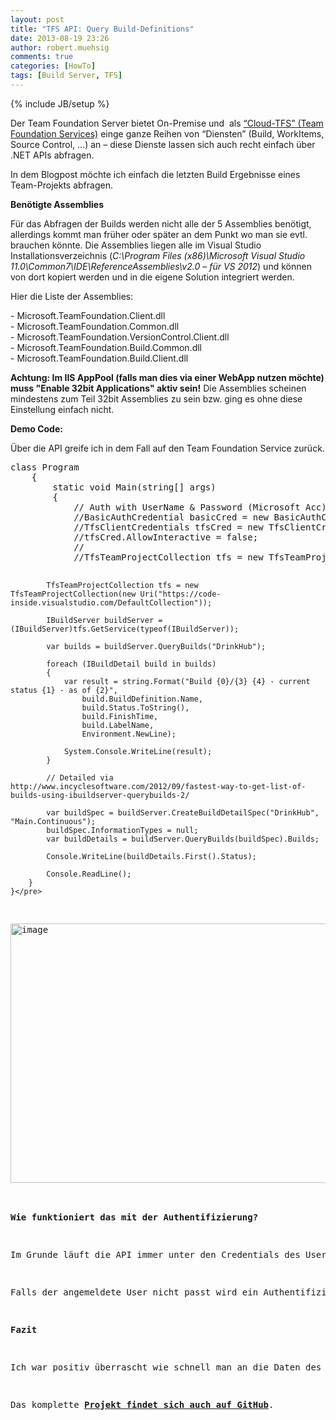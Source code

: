 ```yaml
---
layout: post
title: "TFS API: Query Build-Definitions"
date: 2013-08-19 23:26
author: robert.muehsig
comments: true
categories: [HowTo]
tags: [Build Server, TFS]
---
```

{% include JB/setup %}
<p>Der Team Foundation Server bietet On-Premise und&nbsp; als <a href="http://code-inside.de/blog/2012/11/05/team-foundation-service-ein-erster-blick-auf-den-tfs-in-der-cloud/">“Cloud-TFS” (Team Foundation Services)</a> einge ganze Reihen von “Diensten” (Build, WorkItems, Source Control, …) an – diese Dienste lassen sich auch recht einfach über .NET APIs abfragen.</p> <p>In dem Blogpost möchte ich einfach die letzten Build Ergebnisse eines Team-Projekts abfragen.</p> <p><strong>Benötigte Assemblies</strong></p> <p>Für das Abfragen der Builds werden nicht alle der 5 Assemblies benötigt, allerdings kommt man früher oder später an dem Punkt wo man sie evtl. brauchen könnte. Die Assemblies liegen alle im Visual Studio Installationsverzeichnis (<em>C:\Program Files (x86)\Microsoft Visual Studio 11.0\Common7\IDE\ReferenceAssemblies\v2.0 – für VS 2012</em>) und können von dort kopiert werden und in die eigene Solution integriert werden.</p> <p>Hier die Liste der Assemblies:</p> <p>- Microsoft.TeamFoundation.Client.dll<br>- Microsoft.TeamFoundation.Common.dll<br>- Microsoft.TeamFoundation.VersionControl.Client.dll<br>- Microsoft.TeamFoundation.Build.Common.dll<br>- Microsoft.TeamFoundation.Build.Client.dll</p> <p><strong>Achtung: Im IIS AppPool (falls man dies via einer WebApp nutzen möchte) muss "Enable 32bit Applications" aktiv sein!</strong> Die Assemblies scheinen mindestens zum Teil 32bit Assemblies zu sein bzw. ging es ohne diese Einstellung einfach nicht.</p> <p><strong>Demo Code:</strong></p> <p>Über die API greife ich in dem Fall auf den Team Foundation Service zurück. </p><pre class="brush: csharp; auto-links: true; collapse: false; first-line: 1; gutter: true; html-script: false; light: false; ruler: false; smart-tabs: true; tab-size: 4; toolbar: true;">class Program
    {
        static void Main(string[] args)
        {
            // Auth with UserName &amp; Password (Microsoft Acc):
            //BasicAuthCredential basicCred = new BasicAuthCredential(new NetworkCredential("xxx@hotmail.com", "pw"));
            //TfsClientCredentials tfsCred = new TfsClientCredentials(basicCred);
            //tfsCred.AllowInteractive = false;
            //
            //TfsTeamProjectCollection tfs = new TfsTeamProjectCollection(new Uri("https://code-inside.visualstudio.com/DefaultCollection"), tfsCred);

            TfsTeamProjectCollection tfs = new TfsTeamProjectCollection(new Uri("https://code-inside.visualstudio.com/DefaultCollection"));

            IBuildServer buildServer = (IBuildServer)tfs.GetService(typeof(IBuildServer));

            var builds = buildServer.QueryBuilds("DrinkHub");

            foreach (IBuildDetail build in builds)
            {
                var result = string.Format("Build {0}/{3} {4} - current status {1} - as of {2}",
                    build.BuildDefinition.Name,
                    build.Status.ToString(),
                    build.FinishTime,
                    build.LabelName,
                    Environment.NewLine);

                System.Console.WriteLine(result);
            }

            // Detailed via http://www.incyclesoftware.com/2012/09/fastest-way-to-get-list-of-builds-using-ibuildserver-querybuilds-2/

            var buildSpec = buildServer.CreateBuildDetailSpec("DrinkHub", "Main.Continuous");
            buildSpec.InformationTypes = null;
            var buildDetails = buildServer.QueryBuilds(buildSpec).Builds;

            Console.WriteLine(buildDetails.First().Status);

            Console.ReadLine();
        }
    }</pre>
<p><a href="{{BASE_PATH}}/assets/wp-images/image1903.png"><img title="image" style="border-top: 0px; border-right: 0px; border-bottom: 0px; border-left: 0px; display: inline" border="0" alt="image" src="{{BASE_PATH}}/assets/wp-images/image_thumb1044.png" width="590" height="415"></a> </p>
<p><strong>Wie funktioniert das mit der Authentifizierung?</strong></p>
<p>Im Grunde läuft die API immer unter den Credentials des Users – wenn man auf den Team Foundation Service zugreift wird automatisch der Microsoft Account genommen. OnPremise wird der Windows Account genommen.</p>
<p>Falls der angemeldete User nicht passt wird ein Authentifizierungsfenster angezeigt. Im Falle der Code läuft auf einem Server ist dies allerdings nicht gerade praktisch, daher kann man auch (wie im auskommentierten Teil des Codes sehen) direkt einen User angeben – das gilt sowohl für einen Microsoft Account als auch einen Windows Account.</p>
<p><strong>Fazit</strong></p>
<p>Ich war positiv überrascht wie schnell man an die Daten des TFS kommt – mal sehen was man mit der API noch machen kann.</p>
<p>Das komplette <a href="https://github.com/Code-Inside/Samples/tree/master/2013/TfsApi.Build"><strong>Projekt findet sich auch auf GitHub</strong></a>.</p>
